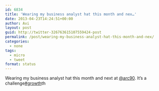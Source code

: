 ```yaml
---
id: 6834
title: 'Wearing my business analyst hat this month and nex…'
date: 2013-04-23T14:24:51+00:00
author: Avi
layout: post
guid: http://twitter-326763615107559424-post
permalink: /post/wearing-my-business-analyst-hat-this-month-and-nex/
categories:
  - none
tags:
  - micro
  - tweet
format: status
---
```

Wearing my business analyst hat this month and next at [@arc90](http://twitter.com/arc90). It’s a challenge[#growth](http://twitter.com/search?q=%23growth)th
